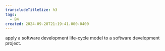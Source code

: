 ```yaml
---
transcludeTitleSize: h3
tags:
  - B4
created: 2024-09-28T21:19:41.000-0400
---
```

apply a software development life-cycle model to a software development project.